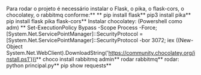Para rodar o projeto é necessário instalar o Flask, o pika, o flask-cors, o chocolatey, o rabbitmq conforme:\**
\**
pip install flask\**
pip3 install pika\**
pip install flask pika flask-cors\**
Instalar chocolatey: (Powershell como adm) \**
Set-ExecutionPolicy Bypass -Scope Process -Force; [System.Net.ServicePointManager]::SecurityProtocol = [System.Net.ServicePointManager]::SecurityProtocol -bor 3072; iex ((New-Object System.Net.WebClient).DownloadString('https://community.chocolatey.org/install.ps1'))\**
choco install rabbitmq admin\**
rodar rabbitmq\**
rodar: python principal.py\**
pip show requests\**






